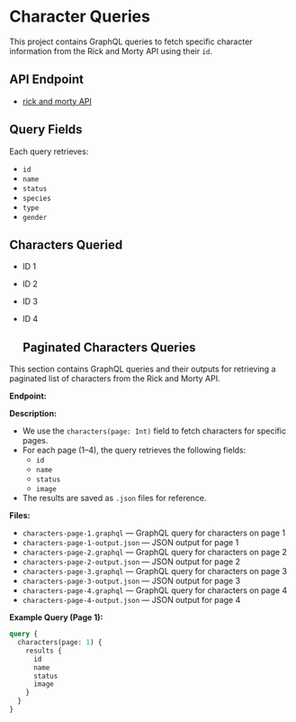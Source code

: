 # Character Queries

This project contains GraphQL queries to fetch specific character information from the Rick and Morty API using their `id`.

## API Endpoint
- [rick and morty API](https://rickandmortyapi.com/graphql)
## Query Fields
Each query retrieves:
- `id`
- `name`
- `status`
- `species`
- `type`
- `gender`

## Characters Queried
- ID 1
- ID 2
- ID 3
- ID 4

  ## Paginated Characters Queries

This section contains GraphQL queries and their outputs for retrieving a paginated list of characters from the Rick and Morty API.

**Endpoint:**

**Description:**
- We use the `characters(page: Int)` field to fetch characters for specific pages.
- For each page (1–4), the query retrieves the following fields:
  - `id`
  - `name`
  - `status`
  - `image`
- The results are saved as `.json` files for reference.

**Files:**
- `characters-page-1.graphql` — GraphQL query for characters on page 1
- `characters-page-1-output.json` — JSON output for page 1
- `characters-page-2.graphql` — GraphQL query for characters on page 2
- `characters-page-2-output.json` — JSON output for page 2
- `characters-page-3.graphql` — GraphQL query for characters on page 3
- `characters-page-3-output.json` — JSON output for page 3
- `characters-page-4.graphql` — GraphQL query for characters on page 4
- `characters-page-4-output.json` — JSON output for page 4

**Example Query (Page 1):**
```graphql
query {
  characters(page: 1) {
    results {
      id
      name
      status
      image
    }
  }
}

